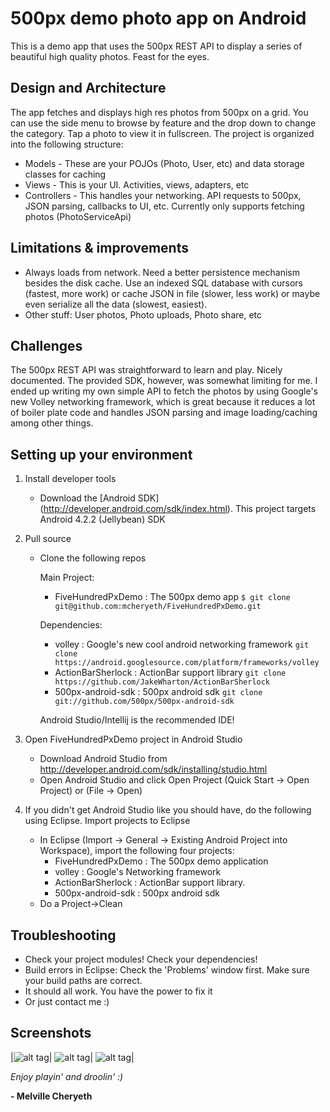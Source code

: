# 500px demo photo app on Android


This is a demo app that uses the 500px REST API to display a series of beautiful high quality photos. Feast for the eyes.

## Design and Architecture

The app fetches and displays high res photos from 500px on a grid. You can use the side menu to browse by feature and 
the drop down to change the category. Tap a photo to view it in fullscreen.
The project is organized into the following structure:

* Models - These are your POJOs (Photo, User, etc) and data storage classes for caching
* Views - This is your UI. Activities, views, adapters, etc
* Controllers - This handles your networking. API requests to 500px, JSON parsing, callbacks to UI, etc. Currently only supports fetching photos (PhotoServiceApi)

## Limitations & improvements

* Always loads from network. Need a better persistence mechanism besides the disk cache. Use an indexed SQL database with cursors (fastest, more work)
  or cache JSON in file (slower, less work) or maybe even serialize all the data (slowest, easiest).
* Other stuff: User photos, Photo uploads, Photo share, etc

## Challenges

  The 500px REST API was straightforward to learn and play. Nicely documented. 
  The provided SDK, however, was somewhat limiting for me. I ended up writing my own simple API to fetch the photos by using Google's new Volley networking framework, which is great
  because it reduces a lot of boiler plate code and handles JSON parsing and image loading/caching among other things.

## Setting up your environment

1. Install developer tools
	* Download the [Android SDK] (http://developer.android.com/sdk/index.html). This project targets Android 4.2.2 (Jellybean) SDK

2. Pull source
	* Clone the following repos
	
		Main Project:
		- FiveHundredPxDemo : The 500px demo app ```$ git clone git@github.com:mcheryeth/FiveHundredPxDemo.git```

		Dependencies:
		- volley : Google's new cool android networking framework ```git clone https://android.googlesource.com/platform/frameworks/volley```
		- ActionBarSherlock : ActionBar support library ```git clone https://github.com/JakeWharton/ActionBarSherlock```
		- 500px-android-sdk : 500px android sdk ```git clone git://github.com/500px/500px-android-sdk```

		Android Studio/Intellij is the recommended IDE!
4. Open FiveHundredPxDemo project in Android Studio
	* Download Android Studio from http://developer.android.com/sdk/installing/studio.html
	* Open Android Studio and click Open Project (Quick Start -> Open Project) or (File -> Open)
		
5. If you didn't get Android Studio like you should have, do the following using Eclipse. Import projects to Eclipse
	* In Eclipse (Import -> General -> Existing Android Project into Workspace), import the following four projects:
		- FiveHundredPxDemo : The 500px demo application
		- volley : Google's Networking framework
		- ActionBarSherlock : ActionBar support library.
		- 500px-android-sdk : 500px android sdk
	* Do a Project->Clean
		
## Troubleshooting

* Check your project modules! Check your dependencies!
* Build errors in Eclipse: Check the 'Problems' window first. Make sure your build paths are correct.
* It should all work. You have the power to fix it
* Or just contact me :)

## Screenshots
|![alt tag](https://raw.github.com/mcheryeth/FiveHundredPxDemo/master/pics/500pxdemo_pic1.png)|
![alt tag](https://raw.github.com/mcheryeth/FiveHundredPxDemo/master/pics/500pxdemo_pic2.png)|
![alt tag](https://raw.github.com/mcheryeth/FiveHundredPxDemo/master/pics/500pxdemo_pic3.png)|

*Enjoy playin' and droolin'  :)*

**- Melville Cheryeth**
